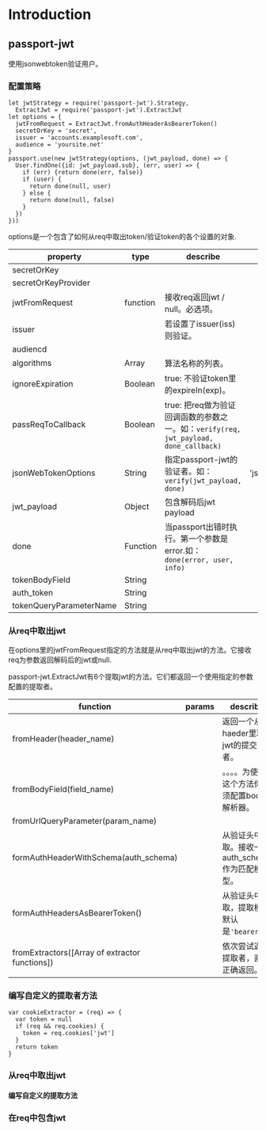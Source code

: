 # Introduction

## passport-jwt

使用jsonwebtoken验证用户。

### 配置策略

    let jwtStrategy = require('passport-jwt').Strategy,
      ExtractJwt = require('passport-jwt').ExtractJwt
    let options = {
      jwtFromRequest = ExtractJwt.fromAuthHeaderAsBearerToken()
      secretOrKey = 'secret',
      issuer = 'accounts.examplesoft.com',
      audience = 'yoursite.net'
    }
    passport.use(new jwtStrategy(options, (jwt_payload, done) => {
      User.findOne({id: jwt_payload.sub}, (err, user) => {
        if (err) {return done(err, false)}
        if (user) {
          return done(null, user)
        } else {
          return done(null, false)
        }
      })
    }))

options是一个包含了如何从req中取出token/验证token的各个设置的对象.

| property                | type     | describe                                                     | default        |
| ----------------------- | -------- | ------------------------------------------------------------ | -------------- |
| secretOrKey             |          |                                                              |                |
| secretOrKeyProvider     |          |                                                              |                |
| jwtFromRequest          | function | 接收req返回jwt / null。必选项。                              |                |
| issuer                  |          | 若设置了issuer(iss)则验证。                                  |                |
| audiencd                |          |                                                              |                |
| algorithms              | Array    | 算法名称的列表。                                             |                |
| ignoreExpiration        | Boolean  | true: 不验证token里的expireIn(exp)。                         |                |
| passReqToCallback       | Boolean  | true: 把req做为验证回调函数的参数之一。如：`verify(req, jwt_payload, done_callback)` |                |
| jsonWebTokenOptions     | String   | 指定passport-jwt的验证者。如：`verify(jwt_payload, done)`    | 'jsonwebtoken' |
| jwt_payload             | Object   | 包含解码后jwt payload                                        |                |
| done                    | Function | 当passport出错时执行。第一个参数是error.如：`done(error, user, info)` |                |
| tokenBodyField          | String   |                                                              |                |
| auth_token              | String   |                                                              |                |
| tokenQueryParameterName | String   |                                                              |                |

### 从req中取出jwt

在options里的jwtFromRequest指定的方法就是从req中取出jwt的方法。它接收req为参数返回解码后的jwt或null.

passport-jwt.ExtractJwt有6个提取jwt的方法。它们都返回一个使用指定的参数配置的提取者。

| function                                       | params | describe                                          |      |
| ---------------------------------------------- | ------ | ------------------------------------------------- | ---- |
| fromHeader(header_name)                        |        | 返回一个从haeder里取jwt的提交者。                 |      |
| fromBodyField(field_name)                      |        | 。。。。为使用这个方法你必须配置body解析器。      |      |
| fromUrlQueryParameter(param_name)              |        |                                                   |      |
| formAuthHeaderWithSchema(auth_schema)          |        | 从验证头中提取。接收一个auth_schema作为匹配模型。 |      |
| formAuthHeadersAsBearerToken()                 |        | 从验证头中提取，提取模型默认是`'bearer'`.         |      |
| fromExtractors([Array of extractor functions]) |        | 依次尝试返回提取者，直到正确返回。                |      |

### 编写自定义的提取者方法

```
var cookieExtractor = (req) => {
  var token = null
  if (req && req.cookies) {
    token = req.cookies['jwt']
  }
  return token
}
```

### 从req中取出jwt

#### 编写自定义的提取方法

### 在req中包含jwt
